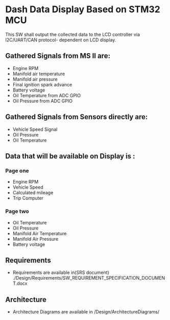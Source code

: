 # Dash Data Display Based on STM32 MCU

This SW shall output the collected data to the LCD controller via I2C/UART/CAN protocol- dependent on LCD display.


## Gathered Signals from MS II are: 

- Engine RPM
- Manifold air temperature
- Manifold air pressure
- Final ignition spark advance
- Battery voltage
- Oil Temperature from ADC GPIO
- Oil Pressure from ADC GPIO 

## Gathered Signals from Sensors directly are: 
- Vehicle Speed Signal 
- Oil Pressure 
- Oil Temperature


## Data that will be available on Display is : 

### Page one
- Engine RPM 
- Vehicle Speed 
- Calculated mileage 
- Trip Computer
### Page two 
- Oil Temperature 
- Oil Pressure 
- Manifold Air Temperature
- Manifold Air Pressure
- Battery voltage 

## Requirements 
- Requirements are available in(SRS document) ./Design/Requirements/SW_REQUIREMENT_SPECIFICATION_DOCUMENT.docx
## Architecture
- Architecture Diagrams are available in /Design/ArchitectureDiagrams/
